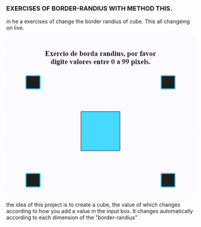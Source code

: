 <h3><b>EXERCISES OF BORDER-RANDIUS WITH METHOD THIS.</b></h3>

in he a exercises of change the border randius of cube. This all changeing on live.

![Gif exercises 2](https://github.com/codigoperfeito/Exercises/blob/main/Javascript/exercises-2/gif.gif?raw=true)

the idea of this project is to create a cube, the value of which changes according to how you add a value in the input box. It changes automatically according to each dimension of the "border-randius"
